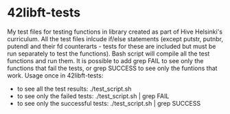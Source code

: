 # 42libft-tests
My test files for testing functions in library created as part of Hive Helsinki's curriculum.
All the test files inlcude if/else statements (except putstr, putnbr, putendl and their fd counterarts - tests for these are included but must be run separately to test the functions). Bash script will compile all the test functions and run them. It is possible to add grep FAIL to see only the functions that fail the tests, or grep SUCCESS to see only the funtions that work.
Usage once in 42libft-tests: 
- to see all the test results: ./test_script.sh 
- to see only the failed tests: ./test_script.sh | grep FAIL
- to see only the successful tests: ./test_script.sh | grep SUCCESS
